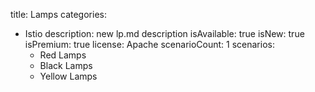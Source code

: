 title: Lamps
categories:
  - Istio
description: new lp.md description
isAvailable: true
isNew: true
isPremium: true
license: Apache
scenarioCount: 1
scenarios:
    - Red Lamps
    - Black Lamps
    - Yellow Lamps
